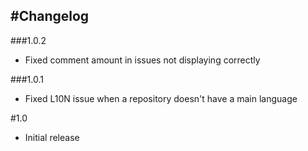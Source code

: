 #Changelog
---

###1.0.2
- Fixed comment amount in issues not displaying correctly

###1.0.1
- Fixed L10N issue when a repository doesn't have a main language

#1.0
- Initial release